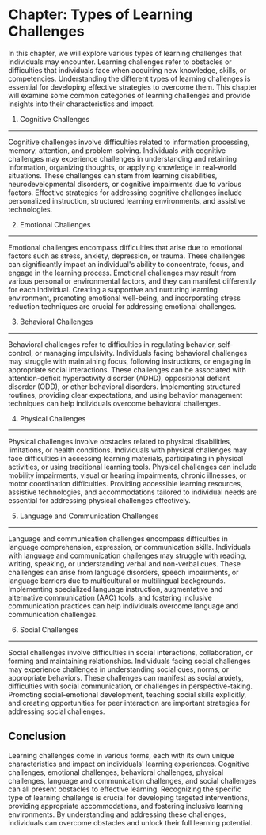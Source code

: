 Chapter: Types of Learning Challenges
=====================================

In this chapter, we will explore various types of learning challenges that individuals may encounter. Learning challenges refer to obstacles or difficulties that individuals face when acquiring new knowledge, skills, or competencies. Understanding the different types of learning challenges is essential for developing effective strategies to overcome them. This chapter will examine some common categories of learning challenges and provide insights into their characteristics and impact.

1. Cognitive Challenges
-----------------------

Cognitive challenges involve difficulties related to information processing, memory, attention, and problem-solving. Individuals with cognitive challenges may experience challenges in understanding and retaining information, organizing thoughts, or applying knowledge in real-world situations. These challenges can stem from learning disabilities, neurodevelopmental disorders, or cognitive impairments due to various factors. Effective strategies for addressing cognitive challenges include personalized instruction, structured learning environments, and assistive technologies.

2. Emotional Challenges
-----------------------

Emotional challenges encompass difficulties that arise due to emotional factors such as stress, anxiety, depression, or trauma. These challenges can significantly impact an individual's ability to concentrate, focus, and engage in the learning process. Emotional challenges may result from various personal or environmental factors, and they can manifest differently for each individual. Creating a supportive and nurturing learning environment, promoting emotional well-being, and incorporating stress reduction techniques are crucial for addressing emotional challenges.

3. Behavioral Challenges
------------------------

Behavioral challenges refer to difficulties in regulating behavior, self-control, or managing impulsivity. Individuals facing behavioral challenges may struggle with maintaining focus, following instructions, or engaging in appropriate social interactions. These challenges can be associated with attention-deficit hyperactivity disorder (ADHD), oppositional defiant disorder (ODD), or other behavioral disorders. Implementing structured routines, providing clear expectations, and using behavior management techniques can help individuals overcome behavioral challenges.

4. Physical Challenges
----------------------

Physical challenges involve obstacles related to physical disabilities, limitations, or health conditions. Individuals with physical challenges may face difficulties in accessing learning materials, participating in physical activities, or using traditional learning tools. Physical challenges can include mobility impairments, visual or hearing impairments, chronic illnesses, or motor coordination difficulties. Providing accessible learning resources, assistive technologies, and accommodations tailored to individual needs are essential for addressing physical challenges effectively.

5. Language and Communication Challenges
----------------------------------------

Language and communication challenges encompass difficulties in language comprehension, expression, or communication skills. Individuals with language and communication challenges may struggle with reading, writing, speaking, or understanding verbal and non-verbal cues. These challenges can arise from language disorders, speech impairments, or language barriers due to multicultural or multilingual backgrounds. Implementing specialized language instruction, augmentative and alternative communication (AAC) tools, and fostering inclusive communication practices can help individuals overcome language and communication challenges.

6. Social Challenges
--------------------

Social challenges involve difficulties in social interactions, collaboration, or forming and maintaining relationships. Individuals facing social challenges may experience challenges in understanding social cues, norms, or appropriate behaviors. These challenges can manifest as social anxiety, difficulties with social communication, or challenges in perspective-taking. Promoting social-emotional development, teaching social skills explicitly, and creating opportunities for peer interaction are important strategies for addressing social challenges.

Conclusion
----------

Learning challenges come in various forms, each with its own unique characteristics and impact on individuals' learning experiences. Cognitive challenges, emotional challenges, behavioral challenges, physical challenges, language and communication challenges, and social challenges can all present obstacles to effective learning. Recognizing the specific type of learning challenge is crucial for developing targeted interventions, providing appropriate accommodations, and fostering inclusive learning environments. By understanding and addressing these challenges, individuals can overcome obstacles and unlock their full learning potential.
